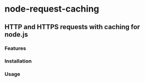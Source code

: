 node-request-caching
====================

## HTTP and HTTPS requests with caching for node.js

### Features

### Installation

### Usage